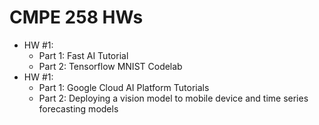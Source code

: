 # CMPE 258 HWs

* HW #1: 
	* Part 1: Fast AI Tutorial
	* Part 2: Tensorflow MNIST Codelab
* HW #1: 
	* Part 1: Google Cloud AI Platform Tutorials
	* Part 2: Deploying a vision model to mobile device and time series forecasting models